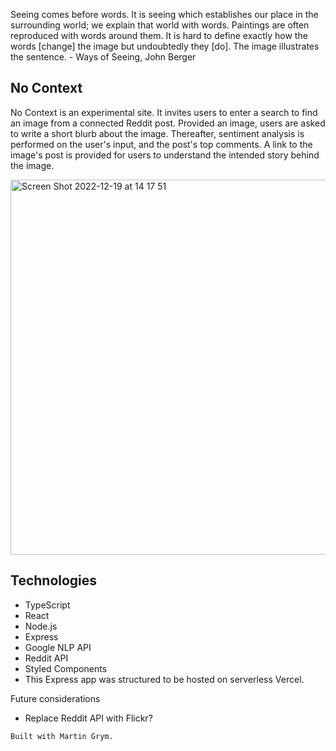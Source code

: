 Seeing comes before words. It is seeing which establishes our place in the surrounding world; we explain that world with words. Paintings are often reproduced with words around them. It is hard to define exactly how the words [change] the image but undoubtedly they [do]. The image illustrates the sentence. - Ways of Seeing, John Berger

## No Context
No Context is an experimental site. It invites users to enter a search to find an image from a connected Reddit post. Provided an image, users are asked to write a short blurb about the image. Thereafter, sentiment analysis is performed on the user's input, and the post's top comments. A link to the image's post is provided for users to understand the intended story behind the image.

<img width="600" alt="Screen Shot 2022-12-19 at 14 17 51 " src="https://user-images.githubusercontent.com/112890821/208502886-be282cc5-14ee-4ac7-800a-425572877c13.png">

## Technologies
- TypeScript
- React
- Node.js
- Express
- Google NLP API
- Reddit API
- Styled Components
- This Express app was structured to be hosted on serverless Vercel.

Future considerations
- Replace Reddit API with Flickr?

```
Built with Martin Grym.
```
